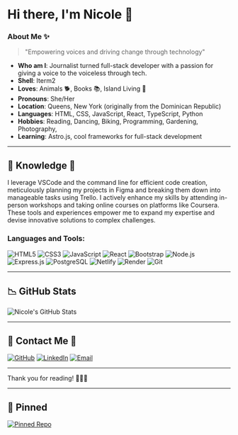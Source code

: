 # Hi there, I'm Nicole 👋

### About Me ✨
> "Empowering voices and driving change through technology"

- **Who am I**: Journalist turned full-stack developer with a passion for giving a voice to the voiceless through tech.
- **Shell**: Iterm2
- **Loves**: Animals 🐕, Books 📚, Island Living 🌴
- **Pronouns**: She/Her
- **Location**: Queens, New York (originally from the Dominican Republic)
- **Languages**: HTML, CSS, JavaScript, React, TypeScript, Python
- **Hobbies**: Reading, Dancing, Biking, Programming, Gardening, Photography,
- **Learning**: Astro.js, cool frameworks for full-stack development
  
---

## 🔎 Knowledge 📖
I leverage VSCode and the command line for efficient code creation, meticulously planning my projects in Figma and breaking them down into manageable tasks using Trello. I actively enhance my skills by attending in-person workshops and taking online courses on platforms like Coursera. These tools and experiences empower me to expand my expertise and devise innovative solutions to complex challenges.

### Languages and Tools:
![HTML5](https://img.shields.io/badge/HTML5-E34F26?style=for-the-badge&logo=html5&logoColor=white)
![CSS3](https://img.shields.io/badge/CSS3-1572B6?style=for-the-badge&logo=css3&logoColor=white)
![JavaScript](https://img.shields.io/badge/JavaScript-F7DF1E?style=for-the-badge&logo=javascript&logoColor=black)
![React](https://img.shields.io/badge/React-61DAFB?style=for-the-badge&logo=react&logoColor=black)
![Bootstrap](https://img.shields.io/badge/Bootstrap-7952B3?style=for-the-badge&logo=bootstrap&logoColor=white)
![Node.js](https://img.shields.io/badge/Node.js-339933?style=for-the-badge&logo=nodedotjs&logoColor=white)
![Express.js](https://img.shields.io/badge/Express.js-000000?style=for-the-badge&logo=express&logoColor=white)
![PostgreSQL](https://img.shields.io/badge/PostgreSQL-336791?style=for-the-badge&logo=postgresql&logoColor=white)
![Netlify](https://img.shields.io/badge/Netlify-00C7B7?style=for-the-badge&logo=netlify&logoColor=white)
![Render](https://img.shields.io/badge/Render-46E3B7?style=for-the-badge&logo=render&logoColor=white)
![Git](https://img.shields.io/badge/Git-F05032?style=for-the-badge&logo=git&logoColor=white)

---

## 📉 GitHub Stats
![Nicole's GitHub Stats](https://github-readme-stats.vercel.app/api?username=Nicolercc&show_icons=true&theme=radical)

---

## 📝 Contact Me 📝
[![GitHub](https://img.shields.io/badge/GitHub-100000?style=for-the-badge&logo=github&logoColor=white)](https://github.com/Nicolercc)
[![LinkedIn](https://img.shields.io/badge/LinkedIn-0077B5?style=for-the-badge&logo=linkedin&logoColor=white)](https://linkedin.com/in/nicolercc)
[![Email](https://img.shields.io/badge/Email-D14836?style=for-the-badge&logo=gmail&logoColor=white)](mailto:nicolerodriguezcab@gmail.com)

---

Thank you for reading! 🙋🏽‍♀️

---

## 📌 Pinned
[![Pinned Repo](https://github-readme-stats.vercel.app/api/pin/?username=Nicolercc&repo=impactify_fe&theme=radical)](https://github.com/Nicolercc/Impactify_fe)
